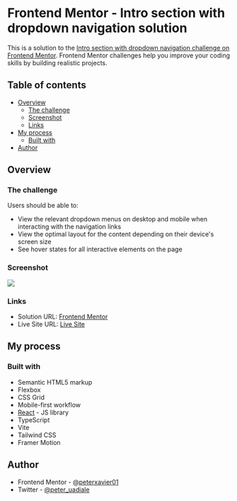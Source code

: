 # Frontend Mentor - Intro section with dropdown navigation solution

This is a solution to the [Intro section with dropdown navigation challenge on Frontend Mentor](https://www.frontendmentor.io/challenges/intro-section-with-dropdown-navigation-ryaPetHE5). Frontend Mentor challenges help you improve your coding skills by building realistic projects. 

## Table of contents

- [Overview](#overview)
  - [The challenge](#the-challenge)
  - [Screenshot](#screenshot)
  - [Links](#links)
- [My process](#my-process)
  - [Built with](#built-with)
- [Author](#author)

## Overview

### The challenge

Users should be able to:

- View the relevant dropdown menus on desktop and mobile when interacting with the navigation links
- View the optimal layout for the content depending on their device's screen size
- See hover states for all interactive elements on the page

### Screenshot

![](./screenshot.jpg)

### Links

- Solution URL: [Frontend Mentor](https://www.frontendmentor.io/solutions/responsive-intro-section-using-css-grid-jnZnqAxkVL)
- Live Site URL: [Live Site](https://snap-hero.netlify.app/)

## My process

### Built with

- Semantic HTML5 markup
- Flexbox
- CSS Grid
- Mobile-first workflow
- [React](https://reactjs.org/) - JS library
- TypeScript
- Vite
- Tailwind CSS
- Framer Motion

## Author

- Frontend Mentor - [@peterxavier01](https://www.frontendmentor.io/profile/peterxavier01)
- Twitter - [@peter_uadiale](https://twitter.com/peter_uadiale)
